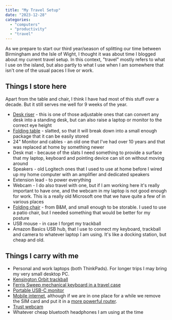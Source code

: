 ```yaml
---
title: "My Travel Setup"
date: "2023-12-28"
categories: 
  - "computers"
  - "productivity"
  - "travel"
---
```


As we prepare to start our third year/season of splitting our time between Birmingham and the Isle of Wight, I thought it was about time I blogged about my current travel setup. In this context, "travel" mostly refers to what I use on the island, but also partly to what I use when I am somewhere that isn't one of the usual paces I live or work.

## Things I store here

Apart from the table and chair, I think I have had most of this stuff over a decade. But it still serves me well for 9 weeks of the year.

- [Desk riser](https://www.amazon.co.uk/dp/B007CYBY5C/?coliid=I287OIBCH87JU4&colid=12FT8F83XD1C0&psc=0&ref_=list_c_wl_lv_ov_lig_dp_it) - this is one of those adjustable ones that can convert any desk into a standing desk, but can also raise a laptop or monitor to the correct eye height
- [Folding table](https://www.argos.co.uk/product/9278211) - slatted, so that it will break down into a small enough package that it can be easily stored
- 24" Monitor and cables - an old one that I've had over 10 years and that was replaced at home by something newer
- Desk mat - because of the slats I need something to provide a surface that my laptop, keyboard and pointing device can sit on without moving around
- Speakers - old Logitech ones that I used to use at home before I wired up my home computer with an amplifier and dedicated speakers
- Extension lead - to power everything
- Webcam - I do also travel with one, but if I am working here it's really important to have one, and the webcam in my laptop is not good enough for work. This is a really old Microsoft one that we have quite a few of in various places
- [Folding chair](https://www.bmstores.co.uk/products/luxe-velvet-folding-chair-grey-3787001) - from B&M, and small enough to be storable. I used to use a patio chair, but I needed something that would be better for my posture
- USB mouse - in case I forget my trackball
- Amazon Basics USB hub, that I use to connect my keyboard, trackball and camera to whatever laptop I am using. It's like a docking station, but cheap and old.

## Things I carry with me

- Personal and work laptops (both ThinkPads). For longer trips I may bring my very small desktop PC.
- [Kensington Orbit trackball](https://www.amazon.co.uk/dp/B002Q42S4E/?coliid=IIXFNAC607QZ9&colid=12FT8F83XD1C0&psc=1&ref_=list_c_wl_lv_ov_lig_dp_it)
- [Ferris Sweep mechanical keyboard in a travel case](https://github.com/teknostatik/keyboards/tree/main/ferris_sweep)
- [Portable USB-C monitor](https://www.amazon.co.uk/dp/B091KBNVHK?psc=1&ref=ppx_yo2ov_dt_b_product_details)
- [Mobile internet](https://www.amazon.co.uk/gp/product/B08CZYM51X), although if we are in one place for a while we remove the SIM card and put it in a [more powerful router](https://www.amazon.co.uk/gp/product/B08VJMWTCM/). 
- [Trust webcam](https://www.amazon.co.uk/gp/product/B08B73KHKS/ref=ppx_yo_dt_b_search_asin_title?ie=UTF8&psc=1)
- Whatever cheap bluetooth headphones I am using at the time
